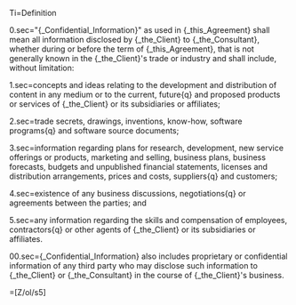 Ti=Definition

0.sec="{_Confidential_Information}" as used in {_this_Agreement} shall mean all information disclosed by {_the_Client} to {_the_Consultant}, whether during or before the term of {_this_Agreement}, that is not generally known in the {_the_Client}'s trade or industry and shall include, without limitation:

1.sec=concepts and ideas relating to the development and distribution of content in any medium or to the current, future{q} and proposed products or services of {_the_Client} or its subsidiaries or affiliates;

2.sec=trade secrets, drawings, inventions, know-how, software programs{q} and software source documents;

3.sec=information regarding plans for research, development, new service offerings or products, marketing and selling, business plans, business forecasts, budgets and unpublished financial statements, licenses and distribution arrangements, prices and costs, suppliers{q} and customers;

4.sec=existence of any business discussions, negotiations{q} or agreements between the parties; and

5.sec=any information regarding the skills and compensation of employees, contractors{q} or other agents of {_the_Client} or its subsidiaries or affiliates.

00.sec={_Confidential_Information} also includes proprietary or confidential information of any third party who may disclose such information to {_the_Client} or {_the_Consultant} in the course of {_the_Client}'s business.

=[Z/ol/s5]
